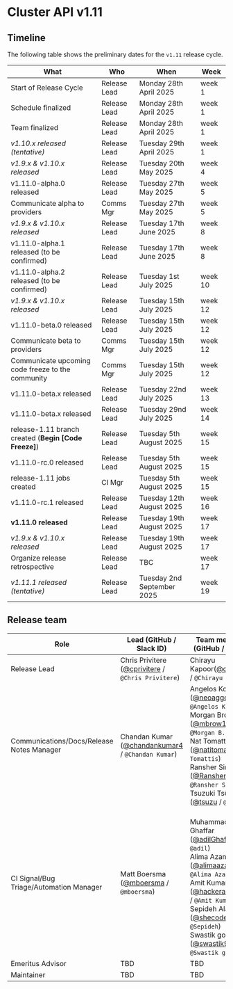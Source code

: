 # Cluster API v1.11

## Timeline

The following table shows the preliminary dates for the `v1.11` release cycle.

| **What**                                              | **Who**      | **When**                   | **Week** |
|-------------------------------------------------------|--------------|----------------------------|----------|
| Start of Release Cycle                                | Release Lead | Monday 28th April 2025     | week 1   |
| Schedule finalized                                    | Release Lead | Monday 28th April 2025     | week 1   |
| Team finalized                                        | Release Lead | Monday 28th April 2025     | week 1   |
| *v1.10.x released (tentative)*                        | Release Lead | Tuesday 29th April 2025    | week 1   |
| *v1.9.x & v1.10.x released*                           | Release Lead | Tuesday 20th May 2025      | week 4   |
| v1.11.0-alpha.0 released                              | Release Lead | Tuesday 27th May 2025      | week 5   |
| Communicate alpha to providers                        | Comms Mgr    | Tuesday 27th May 2025      | week 5   |
| *v1.9.x & v1.10.x released*                           | Release Lead | Tuesday 17th June 2025     | week 8   |
| v1.11.0-alpha.1 released (to be confirmed)            | Release Lead | Tuesday 17th June 2025     | week 8   |
| v1.11.0-alpha.2 released  (to be confirmed)           | Release Lead | Tuesday 1st July 2025      | week 10  |
| *v1.9.x & v1.10.x released*                           | Release Lead | Tuesday 15th July 2025     | week 12  |
| v1.11.0-beta.0 released                               | Release Lead | Tuesday 15th July 2025     | week 12  |
| Communicate beta to providers                         | Comms Mgr    | Tuesday 15th July 2025     | week 12  |
| Communicate upcoming code freeze to the community     | Comms Mgr    | Tuesday 15th July 2025     | week 12  |
| v1.11.0-beta.x released                               | Release Lead | Tuesday 22nd July 2025     | week 13  |
| v1.11.0-beta.x released                               | Release Lead | Tuesday 29nd July 2025     | week 14  |
| release-1.11 branch created (**Begin [Code Freeze]**) | Release Lead | Tuesday 5th August 2025    | week 15  |
| v1.11.0-rc.0 released                                 | Release Lead | Tuesday 5th August 2025    | week 15  |
| release-1.11 jobs created                             | CI Mgr       | Tuesday 5th August 2025    | week 15  |
| v1.11.0-rc.1 released                                 | Release Lead | Tuesday 12th August 2025   | week 16  |
| **v1.11.0 released**                                  | Release Lead | Tuesday 19th August 2025   | week 17  |
| *v1.9.x & v1.10.x released*                           | Release Lead | Tuesday 19th August 2025   | week 17  |
| Organize release retrospective                        | Release Lead | TBC                        | week 17  |
| *v1.11.1 released (tentative)*                        | Release Lead | Tuesday 2nd September 2025 | week 19  |

## Release team

| **Role**                                  | **Lead** (**GitHub / Slack ID**)                                                      | **Team member(s) (GitHub / Slack ID)** |
|-------------------------------------------|-------------------------------------------------------------------------------------------|----------------------------------------|
| Release Lead                              | Chris Privitere ([@cprivitere](https://github.com/cprivitere) / `@Chris Privitere`) | Chirayu Kapoor([@chiukapoor](https://github.com/chiukapoor) / `@Chirayu Kapoor`) |
| Communications/Docs/Release Notes Manager | Chandan Kumar ([@chandankumar4](https://github.com/chandankumar4) / `@Chandan Kumar`) | Angelos Kolaitis ([@neoaggelos](https://github.com/neoaggelos) / `@Angelos Kolaitis`) <br> Morgan Brown ([@mbrow137](https://github.com/mbrow137) / `@Morgan B.`) <br> Nat Tomattis ([@natitomattis](https://github.com/natitomattis) / `@Nat Tomattis`) <br> Ransher Singh ([@RansherSingh](https://github.com/RansherSingh) / `@Ransher Singh`) <br> Tsuzuki Tsuchiya ([@tsuzu](https://github.com/tsuzu) / `@Tsuzu`) |
| CI Signal/Bug Triage/Automation Manager   | Matt Boersma ([@mboersma](https://github.com/mboersma) / `@mboersma`) | <br> Muhammad Adil Ghaffar ([@adilGhaffarDev](https://github.com/adilGhaffarDev) / `@adil`) <br> Alima Azamat ([@alimaazamat](https://github.com/alimaazamat) / `@Alima Azamat`) <br> Amit Kumar ([@hackeramitkumar](https://github.com/hackeramitkumar) / `@Amit Kumar`)  <br> Sepideh Alavi ([@shecodesmagic](https://github.com/shecodesmagic) / `@Sepideh`) <br> Swastik gour ([@swastik959](<https://github.com/swastik959>) / `@Swastik gour`) |
| Emeritus Advisor                          | TBD | TBD |
| Maintainer                                | TBD | TBD |
